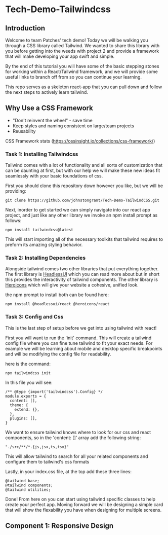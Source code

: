 # Tech-Demo-Tailwindcss

## Introduction
Welcome to team Patches' tech demo! Today we will be walking you through a CSS library called Tailwind. We wanted to share this library with you before getting into the weeds with project 2 and provide a framework that will make developing your app swift and simple.

By the end of this tutorial you will have some of the basic stepping stones for working within a React/Tailwind framework, and we will provide some useful links to branch off from so you can continue your learning.

This repo serves as a skeleton react-app that you can pull down and follow the next steps to actively learn tailwind.

## Why Use a CSS Framework

* "Don't reinvent the wheel" - save time
* Keep styles and naming consistent on large/team projects
* Reusability

CSS Framework stats (https://ossinsight.io/collections/css-framework/)

### Task 1: Installing Tailwindcss
Tailwind comes with a lot of functionality and all sorts of customization that can be daunting at first, but with our help we will make these new ideas fit seamlessly with your basic foundations of css.

First you should clone this repository down however you like, but we will be providing:
```
git clone https://github.com/johnstongrant/Tech-Demo-TailwindCSS.git
```

Next, inorder to get started we can simply navigate into our react app project, and just like any other library we invoke an npm install prompt as follows:
```
npm install tailwindcss@latest
```
This will start importing all of the necessary toolkits that tailwind requires to preform its amazing styling behavior.

### Task 2: Installing Dependencies
Alongside tailwind comes two other libraries that put everything together. The first library is [HeadlessUI](https://headlessui.com/) which you can read more about but in short this provides the interactivity of tailwind components. The other library is [Heroicons](https://heroicons.com/) which will give your website a cohesive, unified look.

the npm prompt to install both can be found here:
```
npm install @headlessui/react @heroicons/react
```

### Task 3: Config and Css
This is the last step of setup before we get into using tailwind with react!

First you will want to run the 'init' command. This will create a tailwind config file where you can fine tune tailwind to fit your exact needs. For example we will be learning about mobile and desktop specific breakpoints and will be modifying the config file for readability.

here is the command:
```
npx tailwindcss init
```

In this file you will see:
```
/** @type {import('tailwindcss').Config} */
module.exports = {
  content: [],
  theme: {
    extend: {},
  },
  plugins: [],
}
```
We want to ensure tailwind knows where to look for our css and react components, so in the 'content: []' array add the following string:
```
"./src/**/*.{js,jsx,ts,tsx}"
```
This will allow tailwind to search for all your related components and configure them to tailwind's css formats

Lastly, in your index.css file, at the top add these three lines:
```
@tailwind base;
@tailwind components;
@tailwind utilities;
```
Done! From here on you can start using tailwind specific classes to help create your perfect app. Moving forward we will be designing a simple card that will show the flexability you have when designing for multiple screens.

## Component 1: Responsive Design


